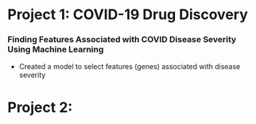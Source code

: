 # Project 1: COVID-19 Drug Discovery
### Finding Features Associated with COVID Disease Severity Using Machine Learning
* Created a model to select features (genes) associated with disease severity

# Project 2: 
